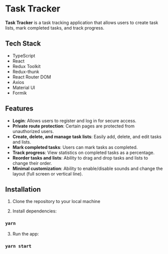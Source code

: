 # Task Tracker

**Task Tracker** is a task tracking application that allows users to create task lists, mark completed tasks, and track progress.

## Tech Stack

- TypeScript
- React
- Redux Toolkit
- Redux-thunk
- React Router DOM
- Axios
- Material UI
- Formik

## Features

- **Login**: Allows users to register and log in for secure access.
- **Private route protection**: Certain pages are protected from unauthorized users.
- **Create, delete, and manage task lists**: Easily add, delete, and edit tasks and lists.
- **Mark completed tasks**: Users can mark tasks as completed.
- **Track progress**: View statistics on completed tasks as a percentage.
- **Reorder tasks and lists**: Ability to drag and drop tasks and lists to change their order.
- **Minimal customization**: Ability to enable/disable sounds and change the layout (full screen or vertical line).

## Installation

1. Clone the repository to your local machine

2. Install dependencies:
### `yarn`
3. Run the app:
### `yarn start`
